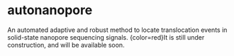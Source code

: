 # autonanopore
An automated adaptive and robust method to locate translocation events in solid-state nanopore sequencing signals.
{color=red}It is still under construction, and will be available soon.
